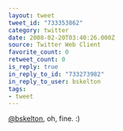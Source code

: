 ```yaml
---
layout: tweet
tweet_id: "733353862"
category: twitter
date: 2008-02-20T03:40:26.000Z
source: Twitter Web Client
favorite_count: 0
retweet_count: 0
is_reply: true
in_reply_to_id: "733273982"
in_reply_to_user: bskelton
tags:
- tweet
---
```


[@bskelton](https://twitter.com/@bskelton), oh, fine. :)
